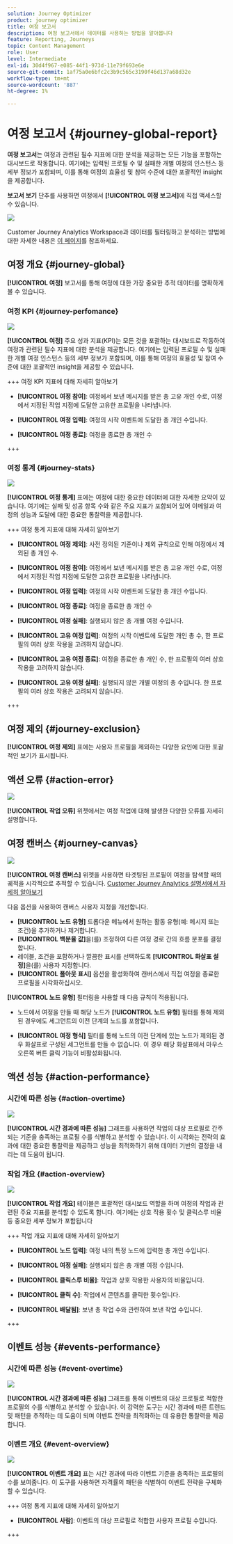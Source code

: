 ```yaml
---
solution: Journey Optimizer
product: journey optimizer
title: 여정 보고서
description: 여정 보고서에서 데이터를 사용하는 방법을 알아봅니다
feature: Reporting, Journeys
topic: Content Management
role: User
level: Intermediate
exl-id: 30d4f967-e085-44f1-973d-11e79f693e6e
source-git-commit: 1af75a0e6bfc2c3b9c565c3190f46d137a68d32e
workflow-type: tm+mt
source-wordcount: '887'
ht-degree: 1%

---
```


# 여정 보고서 {#journey-global-report}

**여정 보고서**&#x200B;는 여정과 관련된 필수 지표에 대한 분석을 제공하는 모든 기능을 포함하는 대시보드로 작동합니다. 여기에는 입력된 프로필 수 및 실패한 개별 여정의 인스턴스 등 세부 정보가 포함되며, 이를 통해 여정의 효율성 및 참여 수준에 대한 포괄적인 insight을 제공합니다.

**보고서 보기** 단추를 사용하면 여정에서 **[!UICONTROL 여정 보고서]**&#x200B;에 직접 액세스할 수 있습니다.

![](assets/gs-cja-report-3.png)

Customer Journey Analytics Workspace과 데이터를 필터링하고 분석하는 방법에 대한 자세한 내용은 [이 페이지](https://experienceleague.adobe.com/en/docs/analytics-platform/using/cja-workspace/home)를 참조하세요.

## 여정 개요 {#journey-global}

**[!UICONTROL 여정]** 보고서를 통해 여정에 대한 가장 중요한 추적 데이터를 명확하게 볼 수 있습니다.

### 여정 KPI {#journey-perfomance}

![](assets/cja-journey-kpis.png)

**[!UICONTROL 여정]** 주요 성과 지표(KPI)는 모든 것을 포괄하는 대시보드로 작동하여 여정과 관련된 필수 지표에 대한 분석을 제공합니다. 여기에는 입력된 프로필 수 및 실패한 개별 여정 인스턴스 등의 세부 정보가 포함되며, 이를 통해 여정의 효율성 및 참여 수준에 대한 포괄적인 insight을 제공할 수 있습니다.

+++ 여정 KPI 지표에 대해 자세히 알아보기

* **[!UICONTROL 여정 참여]**: 여정에서 보낸 메시지를 받은 총 고유 개인 수로, 여정에서 지정된 작업 지점에 도달한 고유한 프로필을 나타냅니다.

* **[!UICONTROL 여정 입력]**: 여정의 시작 이벤트에 도달한 총 개인 수입니다.

* **[!UICONTROL 여정 종료]**: 여정을 종료한 총 개인 수

+++

### 여정 통계 {#journey-stats}

![](assets/cja-journey-stats.png)

**[!UICONTROL 여정 통계]** 표에는 여정에 대한 중요한 데이터에 대한 자세한 요약이 있습니다. 여기에는 실패 및 성공 항목 수와 같은 주요 지표가 포함되어 있어 이메일과 여정의 성능과 도달에 대한 중요한 통찰력을 제공합니다.

+++ 여정 통계 지표에 대해 자세히 알아보기

* **[!UICONTROL 여정 제외]**: 사전 정의된 기준이나 제외 규칙으로 인해 여정에서 제외된 총 개인 수.

* **[!UICONTROL 여정 참여]**: 여정에서 보낸 메시지를 받은 총 고유 개인 수로, 여정에서 지정된 작업 지점에 도달한 고유한 프로필을 나타냅니다.

* **[!UICONTROL 여정 입력]**: 여정의 시작 이벤트에 도달한 총 개인 수입니다.

* **[!UICONTROL 여정 종료]**: 여정을 종료한 총 개인 수

* **[!UICONTROL 여정 실패]**: 실행되지 않은 총 개별 여정 수입니다.

* **[!UICONTROL 고유 여정 입력]**: 여정의 시작 이벤트에 도달한 개인 총 수, 한 프로필의 여러 상호 작용을 고려하지 않습니다.

* **[!UICONTROL 고유 여정 종료]**: 여정을 종료한 총 개인 수, 한 프로필의 여러 상호 작용을 고려하지 않습니다.

* **[!UICONTROL 고유 여정 실패]**: 실행되지 않은 개별 여정의 총 수입니다. 한 프로필의 여러 상호 작용은 고려되지 않습니다.

+++

## 여정 제외 {#journey-exclusion}

**[!UICONTROL 여정 제외]** 표에는 사용자 프로필을 제외하는 다양한 요인에 대한 포괄적인 보기가 표시됩니다.

## 액션 오류 {#action-error}

![](assets/cja-journey-action-error.png)

**[!UICONTROL 작업 오류]** 위젯에서는 여정 작업에 대해 발생한 다양한 오류를 자세히 설명합니다.

## 여정 캔버스 {#journey-canvas}

![](assets/cja-journey-canvas.png)

**[!UICONTROL 여정 캔버스]** 위젯을 사용하면 타겟팅된 프로필이 여정을 탐색할 때의 궤적을 시각적으로 추적할 수 있습니다. [Customer Journey Analytics 설명서에서 자세히 알아보기](https://experienceleague.adobe.com/en/docs/analytics-platform/using/cja-workspace/visualizations/journey-canvas/journey-canvas)

다음 옵션을 사용하여 캔버스 사용자 지정을 개선합니다.

* **[!UICONTROL 노드 유형]** 드롭다운 메뉴에서 원하는 활동 유형(예: 메시지 또는 조건)을 추가하거나 제거합니다.
* **[!UICONTROL 백분율 값]**&#x200B;을(를) 조정하여 다른 여정 경로 간의 흐름 분포를 결정합니다.
* 레이블, 조건을 포함하거나 깔끔한 표시를 선택하도록 **[!UICONTROL 화살표 설정]**&#x200B;을(를) 사용자 지정합니다.
* **[!UICONTROL 폴아웃 표시]** 옵션을 활성화하여 캔버스에서 직접 여정을 종료한 프로필을 시각화하십시오.

**[!UICONTROL 노드 유형]** 필터링을 사용할 때 다음 규칙이 적용됩니다.

* 노드에서 여정을 만들 때 해당 노드가 **[!UICONTROL 노드 유형]** 필터를 통해 제외된 경우에도 세그먼트의 이전 단계의 노드를 포함합니다.

* **[!UICONTROL 여정 형식]** 필터를 통해 노드의 이전 단계에 있는 노드가 제외된 경우 화살표로 구성된 세그먼트를 만들 수 없습니다. 이 경우 해당 화살표에서 마우스 오른쪽 버튼 클릭 기능이 비활성화됩니다.

## 액션 성능 {#action-performance}

### 시간에 따른 성능 {#action-overtime}

![](assets/cja-journey-action-performance.png)

**[!UICONTROL 시간 경과에 따른 성능]** 그래프를 사용하면 작업의 대상 프로필로 간주되는 기준을 충족하는 프로필 수를 식별하고 분석할 수 있습니다. 이 시각화는 전략의 효과에 대한 중요한 통찰력을 제공하고 성능을 최적화하기 위해 데이터 기반의 결정을 내리는 데 도움이 됩니다.

### 작업 개요 {#action-overview}

![](assets/cja-journey-action-overview.png)

**[!UICONTROL 작업 개요]** 테이블은 포괄적인 대시보드 역할을 하며 여정의 작업과 관련된 주요 지표를 분석할 수 있도록 합니다. 여기에는 상호 작용 횟수 및 클릭스루 비율 등 중요한 세부 정보가 포함됩니다

+++ 작업 개요 지표에 대해 자세히 알아보기

* **[!UICONTROL 노드 입력]**: 여정 내의 특정 노드에 입력한 총 개인 수입니다.

* **[!UICONTROL 여정 실패]**: 실행되지 않은 총 개별 여정 수입니다.

* **[!UICONTROL 클릭스루 비율]**: 작업과 상호 작용한 사용자의 비율입니다.

* **[!UICONTROL 클릭 수]**: 작업에서 콘텐츠를 클릭한 횟수입니다.

* **[!UICONTROL 배달됨]**: 보낸 총 작업 수와 관련하여 보낸 작업 수입니다.

+++

## 이벤트 성능 {#events-performance}

### 시간에 따른 성능 {#event-overtime}

![](assets/cja-journey-performance-event.png)

**[!UICONTROL 시간 경과에 따른 성능]** 그래프를 통해 이벤트의 대상 프로필로 적합한 프로필의 수를 식별하고 분석할 수 있습니다. 이 강력한 도구는 시간 경과에 따른 트렌드 및 패턴을 추적하는 데 도움이 되며 이벤트 전략을 최적화하는 데 유용한 통찰력을 제공합니다.

### 이벤트 개요 {#event-overview}

![](assets/cja-journey-events-overview.png)

**[!UICONTROL 이벤트 개요]** 표는 시간 경과에 따라 이벤트 기준을 충족하는 프로필의 수를 보여줍니다. 이 도구를 사용하면 자격률의 패턴을 식별하여 이벤트 전략을 구체화할 수 있습니다.

+++ 여정 통계 지표에 대해 자세히 알아보기

* **[!UICONTROL 사람]**: 이벤트의 대상 프로필로 적합한 사용자 프로필 수입니다.

+++
